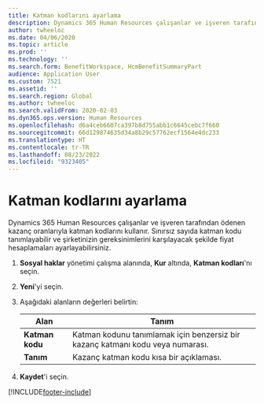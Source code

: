 ```yaml
---
title: Katman kodlarını ayarlama
description: Dynamics 365 Human Resources çalışanlar ve işveren tarafından ödenen kazanç oranlarıyla katman kodlarını kullanır.
author: twheeloc
ms.date: 04/06/2020
ms.topic: article
ms.prod: ''
ms.technology: ''
ms.search.form: BenefitWorkspace, HcmBenefitSummaryPart
audience: Application User
ms.custom: 7521
ms.assetid: ''
ms.search.region: Global
ms.author: twheeloc
ms.search.validFrom: 2020-02-03
ms.dyn365.ops.version: Human Resources
ms.openlocfilehash: d6a4ceb6607ca397b8d755abb1c6645cebc7f660
ms.sourcegitcommit: 66d129874635d34a8b29c57762ecf1564e4dc233
ms.translationtype: HT
ms.contentlocale: tr-TR
ms.lasthandoff: 08/23/2022
ms.locfileid: "9323405"
---
```

# <a name="set-up-tier-codes"></a>Katman kodlarını ayarlama

Dynamics 365 Human Resources çalışanlar ve işveren tarafından ödenen kazanç oranlarıyla katman kodlarını kullanır. Sınırsız sayıda katman kodu tanımlayabilir ve şirketinizin gereksinimlerini karşılayacak şekilde fiyat hesaplamaları ayarlayabilirsiniz.

1. **Sosyal haklar** yönetimi çalışma alanında, **Kur** altında, **Katman kodları**'nı seçin.

2. **Yeni**'yi seçin.

3. Aşağıdaki alanların değerleri belirtin:

   | Alan | Tanım |
   | --- | --- |
   | **Katman kodu** | Katman kodunu tanımlamak için benzersiz bir kazanç katmanı kodu veya numarası. |
   | **Tanım** | Kazanç katman kodu kısa bir açıklaması. |

4. **Kaydet**'i seçin. 


[!INCLUDE[footer-include](../includes/footer-banner.md)]
